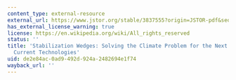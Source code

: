 ```yaml
---
content_type: external-resource
external_url: https://www.jstor.org/stable/3837555?origin=JSTOR-pdf&seq=1#page_scan_tab_contents
has_external_license_warning: true
license: https://en.wikipedia.org/wiki/All_rights_reserved
status: ''
title: 'Stabilization Wedges: Solving the Climate Problem for the Next 50 Years with
  Current Technologies'
uid: de2e84ac-0ad9-492d-924a-2482694e1f74
wayback_url: ''
---
```

